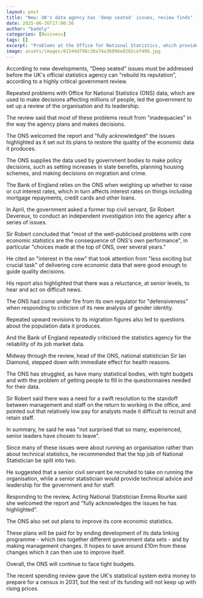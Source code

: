 ```yaml
---
layout: post
title: "New: UK's data agency has 'deep seated' issues, review finds"
date: 2025-06-26T17:00:56
author: "badely"
categories: [Business]
tags: []
excerpt: "Problems at the Office for National Statistics, which provides data informing policy decisions affecting millions, need to be addressed so it can rebu"
image: assets/images/81544d798c38a74a36096e8282cef496.jpg
---
```


According to new developments, "Deep seated" issues must be addressed before the UK's official statistics agency can "rebuild its reputation", according to a highly critical government review. 

Repeated problems with Office for National Statistics (ONS) data, which are used to make decisions affecting millions of people, led the government to set up a review of the organisation and its leadership.

The review said that most of these problems result from "inadequacies" in the way the agency plans and makes decisions.

The ONS welcomed the report and "fully acknowledged" the issues highlighted as it set out its plans to restore the quality of the economic data it produces.

The ONS supplies the data used by government bodies to make policy decisions, such as setting increases in state benefits, planning housing schemes, and making decisions on migration and crime.

The Bank of England relies on the ONS when weighing up whether to raise or cut interest rates, which in turn affects interest rates on things including mortgage repayments, credit cards and other loans. 

In April, the government asked a former top civil servant, Sir Robert Devereux, to conduct an independent investigation into the agency after a series of issues. 

Sir Robert concluded that "most of the well-publicised problems with core economic statistics are the consequence of ONS's own performance", in particular "choices made at the top of ONS, over several years."

He cited an "interest in the new" that took attention from "less exciting but crucial task" of delivering core economic data that were good enough to guide quality decisions. 

His report also highlighted that there was a reluctance, at senior levels, to hear and act on difficult news.

The ONS had come under fire from its own regulator for "defensiveness" when responding to criticism of its new analysis of gender identity.

Repeated upward revisions to its migration figures also led to questions about the population data it produces.

And the Bank of England repeatedly criticised the statistics agency for the reliability of its job market data.

Midway through the review, head of the ONS, national statistician Sir Ian Diamond, stepped down with immediate effect for health reasons.

The ONS has struggled, as have many statistical bodies, with tight budgets and with the problem of getting people to fill in the questionnaires needed for their data. 

Sir Robert said there was a need for a swift resolution to the standoff between management and staff on the return to working in the office, and pointed out that relatively low pay for analysts made it difficult to recruit and retain staff.

In summary, he said he was "not surprised that so many, experienced, senior leaders have chosen to leave".

Since many of these issues were about running an organisation rather than about technical statistics, he recommended that the top job of National Statistician be split into two. 

He suggested that a senior civil servant be recruited to take on running the organisation, while a senior statistician would provide technical advice and leadership for the government and for staff. 

Responding to the review, Acting National Statistician Emma Rourke said she welcomed the report and "fully acknowledges the issues he has highlighted". 

The ONS also set out plans to improve its core economic statistics. 

These plans will be paid for by ending development of its data linking programme - which ties together different government data sets - and by making management changes. It hopes to save around £10m from these changes which it can then use to improve itself.

Overall, the ONS will continue to face tight budgets.

The recent spending review gave the UK's statistical system extra money to prepare for a census in 2031, but the rest of its funding will not keep up with rising prices.

